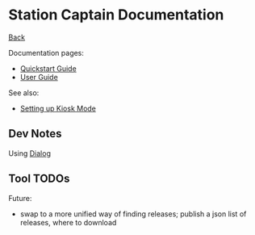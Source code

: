 # Station Captain Documentation

[Back](../)

Documentation pages:

 - [Quickstart Guide](Quickstart%20Guide.md)
 - [User Guide](User%20Guide.md)

See also:

 - [Setting up Kiosk Mode](../../docs/guides/Kiosk%20Mode.md)


## Dev Notes

Using [Dialog](http://www.unixcl.com/2009/12/linux-dialog-utility-short-tutorial.html)

## Tool TODOs

Future:

 - swap to a more unified way of finding releases; publish a json list of releases, where to download 
